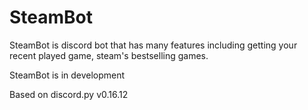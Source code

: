 # SteamBot

SteamBot is discord bot that has many features including getting your recent played game, steam's bestselling games.

SteamBot is in development

Based on discord.py v0.16.12
